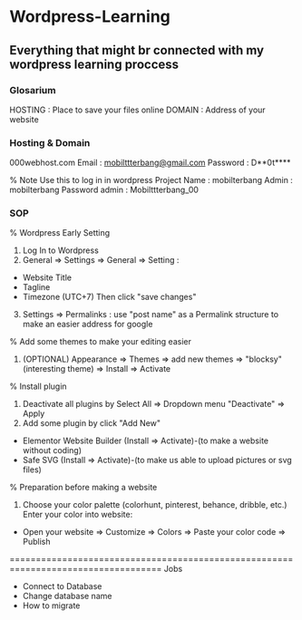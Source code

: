 # Wordpress-Learning
## Everything that might br connected with my wordpress learning proccess

### Glosarium
HOSTING : Place to save your files online
DOMAIN : Address of your website

### Hosting & Domain
000webhost.com
Email : mobilttterbang@gmail.com
Password : D**0t****

% Note Use this to log in in wordpress 
Project Name : mobilterbang
Admin : mobilterbang
Password admin : Mobilttterbang_00


### SOP
% Wordpress Early Setting
1. Log In to Wordpress
2. General => Settings => General => Setting :
  - Website Title
  - Tagline
  - Timezone (UTC+7)
  Then click "save changes"
3. Settings => Permalinks : use "post name" as a Permalink structure to make an easier address for google 

% Add some themes to make your editing easier 
1. (OPTIONAL) Appearance => Themes => add new themes => "blocksy" (interesting theme) => Install => Activate

% Install plugin
1. Deactivate all plugins by Select All => Dropdown menu "Deactivate" => Apply
2. Add some plugin by click "Add New"
  - Elementor Website Builder (Install => Activate)-(to make a website without coding)
  - Safe SVG (Install => Activate)-(to make us able to upload pictures or svg files)

% Preparation before making a website
1. Choose your color palette (colorhunt, pinterest, behance, dribble, etc.)
  Enter your color into website:
  - Open your website => Customize => Colors => Paste your color code => Publish


===================================================================================
Jobs
- Connect to Database
- Change database name
- How to migrate
